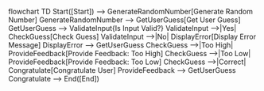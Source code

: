 flowchart TD
    Start([Start]) --> GenerateRandomNumber[Generate Random Number]
    GenerateRandomNumber --> GetUserGuess[Get User Guess]
    GetUserGuess --> ValidateInput{Is Input Valid?}
    ValidateInput -->|Yes| CheckGuess[Check Guess]
    ValidateInput -->|No| DisplayError[Display Error Message]
    DisplayError --> GetUserGuess
    CheckGuess -->|Too High| ProvideFeedback[Provide Feedback: Too High]
    CheckGuess -->|Too Low| ProvideFeedback[Provide Feedback: Too Low]
    CheckGuess -->|Correct| Congratulate[Congratulate User]
    ProvideFeedback --> GetUserGuess
    Congratulate --> End([End])